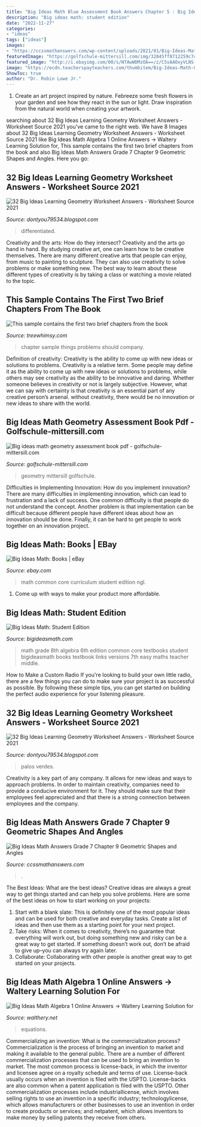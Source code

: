 ```yaml
---
title: "Big Ideas Math Blue Assessment Book Answers Chapter 5 : Big Ideas Math Answers Grade 7 Chapter 9 Geometric Shapes And Angles"
description: "Big ideas math: student edition"
date: "2022-11-27"
categories:
- "ideas"
tags: ["ideas"]
images:
- "https://ccssmathanswers.com/wp-content/uploads/2021/01/Big-Ideas-Math-Algebra-1-Answers-Chapter-1-Solving-Linear-Equations-Lesson-1.2-Q37.png"
featuredImage: "https://golfschule-mittersill.com/img/32845ff8712259c7c4615680ac922827.jpg"
featured_image: "http://i.ebayimg.com/00/s/NTAwWDMzOA==/z/C5sAAOxyVLNS-owX/$_3.JPG?set_id=2"
image: "https://ecdn.teacherspayteachers.com/thumbitem/Big-Ideas-Math-Geometry-Unit-1-Essentials-of-Geometry-Differentiated-Bundle-4016996-1534965156/original-4016996-3.jpg"
ShowToc: true
author: "Dr. Robin Lowe Jr."
---
```



1. Create an art project inspired by nature. Febreeze some fresh flowers in your garden and see how they react in the sun or light. Draw inspiration from the natural world when creating your artwork.

	

		
searching about 32 Big Ideas Learning Geometry Worksheet Answers - Worksheet Source 2021 you've came to the right web. We have 8 Images about 32 Big Ideas Learning Geometry Worksheet Answers - Worksheet Source 2021 like Big Ideas Math Algebra 1 Online Answers → Waltery Learning Solution for, This sample contains the first two brief chapters from the book and also Big Ideas Math Answers Grade 7 Chapter 9 Geometric Shapes and Angles. Here you go:
		
    
## 32 Big Ideas Learning Geometry Worksheet Answers - Worksheet Source 2021

<img loading=lazy src="https://ecdn.teacherspayteachers.com/thumbitem/Big-Ideas-Math-Geometry-Unit-1-Essentials-of-Geometry-Differentiated-Bundle-4016996-1534965156/original-4016996-3.jpg" onerror="this.onerror=null;this.src='https://tse4.mm.bing.net/th?id=OIP.1ARNIkc3-C7sqXXko497ZwAAAA&amp;pid=15.1';" alt="32 Big Ideas Learning Geometry Worksheet Answers - Worksheet Source 2021">

_Source: dontyou79534.blogspot.com_

>differentiated. 

	

Creativity and the arts: How do they intersect?
Creativity and the arts go hand in hand. By studying creative art, one can learn how to be creative themselves. There are many different creative arts that people can enjoy, from music to painting to sculpture. They can also use creativity to solve problems or make something new. The best way to learn about these different types of creativity is by taking a class or watching a movie related to the topic.

    
## This Sample Contains The First Two Brief Chapters From The Book

<img loading=lazy src="http://www.treewhimsy.com/TECPB/Sample_files/droppedImage_2.png" onerror="this.onerror=null;this.src='https://tse4.mm.bing.net/th?id=OIP.uiKt9igqx3VQ4rC7XulMGwAAAA&amp;pid=15.1';" alt="This sample contains the first two brief chapters from the book">

_Source: treewhimsy.com_

>chapter sample things problems should company. 

	

Definition of creativity: Creativity is the ability to come up with new ideas or solutions to problems.
Creativity is a relative term. Some people may define it as the ability to come up with new ideas or solutions to problems, while others may see creativity as the ability to be innovative and daring. Whether someone believes in creativity or not is largely subjective. However, what we can say with certainty is that creativity is an essential part of any creative person’s arsenal. without creativity, there would be no innovation or new ideas to share with the world.

    
## Big Ideas Math Geometry Assessment Book Pdf - Golfschule-mittersill.com

<img loading=lazy src="https://golfschule-mittersill.com/img/32845ff8712259c7c4615680ac922827.jpg" onerror="this.onerror=null;this.src='https://tse1.mm.bing.net/th?id=OIP.QkHj0XXYTN3dNm8yN2xbcAAAAA&amp;pid=15.1';" alt="Big ideas math geometry assessment book pdf - golfschule-mittersill.com">

_Source: golfschule-mittersill.com_

>geometry mittersill golfschule. 

	

Difficulties in Implementing Innovation: How do you implement innovation?
There are many difficulties in implementing innovation, which can lead to frustration and a lack of success. One common difficulty is that people do not understand the concept. Another problem is that implementation can be difficult because different people have different ideas about how an innovation should be done. Finally, it can be hard to get people to work together on an innovation project.

    
## Big Ideas Math: Books | EBay

<img loading=lazy src="http://i.ebayimg.com/00/s/NTAwWDMzOA==/z/C5sAAOxyVLNS-owX/$_3.JPG?set_id=2" onerror="this.onerror=null;this.src='https://tse1.mm.bing.net/th?id=OIP.V7DonsBSydRci-YaF-k4TwAAAA&amp;pid=15.1';" alt="Big Ideas Math: Books | eBay">

_Source: ebay.com_

>math common core curriculum student edition ngl. 

	

1. Come up with ways to make your product more affordable.

    
## Big Ideas Math: Student Edition

<img loading=lazy src="http://www.bigideasmath.com/uploads/images/home/cc_cover_images/cc_cvr_blue_pe.png" onerror="this.onerror=null;this.src='https://tse1.mm.bing.net/th?id=OIP.LA3D-GrmfliajONt9ek2AAHaJl&amp;pid=15.1';" alt="Big Ideas Math: Student Edition">

_Source: bigideasmath.com_

>math grade 8th algebra 6th edition common core textbooks student bigideasmath books textbook links versions 7th easy maths teacher middle. 

	

How to Make a Custom Radio
If you're looking to build your own little radio, there are a few things you can do to make sure your project is as successful as possible. By following these simple tips, you can get started on building the perfect audio experience for your listening pleasure.

    
## 32 Big Ideas Learning Geometry Worksheet Answers - Worksheet Source 2021

<img loading=lazy src="https://3.files.edl.io/6d93/19/10/30/162905-a641f746-a01e-45da-8a71-a956780bda94.jpg" onerror="this.onerror=null;this.src='https://tse4.mm.bing.net/th?id=OIP.wSFOqeDY1p1PAx7TyQIvkwHaJ4&amp;pid=15.1';" alt="32 Big Ideas Learning Geometry Worksheet Answers - Worksheet Source 2021">

_Source: dontyou79534.blogspot.com_

>palos verdes. 

	

Creativity is a key part of any company. It allows for new ideas and ways to approach problems. In order to maintain creativity, companies need to provide a conducive environment for it. They should make sure that their employees feel appreciated and that there is a strong connection between employees and the company.

    
## Big Ideas Math Answers Grade 7 Chapter 9 Geometric Shapes And Angles

<img loading=lazy src="https://ccssmathanswers.com/wp-content/uploads/2021/01/Big-Ideas-Math-Answers-7th-Grade-Chapter-9-Geometric-Shapes-and-Angles-9.2-20.png" onerror="this.onerror=null;this.src='https://tse3.mm.bing.net/th?id=OIP.lCCjm8xHV4P8wgUwOxYmLAAAAA&amp;pid=15.1';" alt="Big Ideas Math Answers Grade 7 Chapter 9 Geometric Shapes and Angles">

_Source: ccssmathanswers.com_

>. 

	

The Best Ideas: What are the best ideas?
Creative ideas are always a great way to get things started and can help you solve problems. Here are some of the best ideas on how to start working on your projects: 
1. Start with a blank slate: This is definitely one of the most popular ideas and can be used for both creative and everyday tasks. Create a list of ideas and then use them as a starting point for your next project. 
2. Take risks: When it comes to creativity, there’s no guarantee that everything will work out, but doing something new and risky can be a great way to get started. If something doesn’t work out, don’t be afraid to give up–you can always try again later. 
3. Collaborate: Collaborating with other people is another great way to get started on your projects.

    
## Big Ideas Math Algebra 1 Online Answers → Waltery Learning Solution For

<img loading=lazy src="https://ccssmathanswers.com/wp-content/uploads/2021/01/Big-Ideas-Math-Algebra-1-Answers-Chapter-1-Solving-Linear-Equations-Lesson-1.2-Q37.png" onerror="this.onerror=null;this.src='https://tse4.mm.bing.net/th?id=OIP.CFhE5r6k83gv9SuSh3OWBAHaH7&amp;pid=15.1';" alt="Big Ideas Math Algebra 1 Online Answers → Waltery Learning Solution for">

_Source: walthery.net_

>equations. 

	

Commercializing an invention: What is the commercialization process?
Commercialization is the process of bringing an invention to market and making it available to the general public. There are a number of different commercialization processes that can be used to bring an invention to market. The most common process is license-back, in which the inventor and licensee agree on a royalty schedule and terms of use. License-back usually occurs when an invention is filed with the USPTO. License-backs are also common when a patent application is filed with the USPTO. Other commercialization processes include industriallicense, which involves selling rights to use an invention in a specific industry; technologylicense, which allows manufacturers or other businesses to use an invention in order to create products or services; and netpatent, which allows inventors to make money by selling patents they receive from others.

